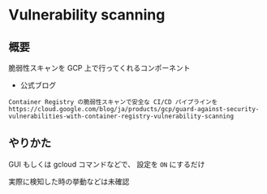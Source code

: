 # Vulnerability scanning

## 概要

脆弱性スキャンを GCP 上で行ってくれるコンポーネント


+ 公式ブログ

```
Container Registry の脆弱性スキャンで安全な CI/CD パイプラインを
https://cloud.google.com/blog/ja/products/gcp/guard-against-security-vulnerabilities-with-container-registry-vulnerability-scanning
```

## やりかた

GUI もしくは gcloud コマンドなどで、 設定を `ON` にするだけ

実際に検知した時の挙動などは未確認

